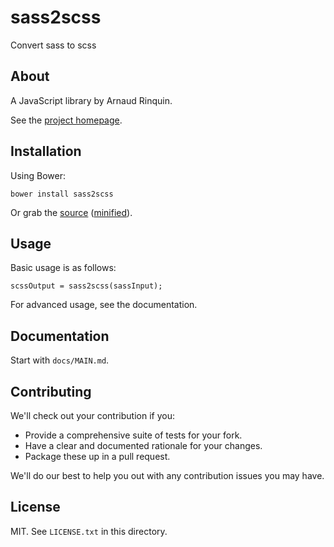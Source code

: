 # sass2scss

Convert sass to scss

## About

A JavaScript library by Arnaud Rinquin.

See the [project homepage](http://ArnaudRinquin.github.io/sass2scss).

## Installation

Using Bower:

    bower install sass2scss

Or grab the [source](https://raw.github.com/ArnaudRinquin/sass2scss/master/dist/sass2scss.js) ([minified](https://raw.github.com/ArnaudRinquin/sass2scss/master/dist/sass2scss.min.js)).

## Usage

Basic usage is as follows:

    scssOutput = sass2scss(sassInput);

For advanced usage, see the documentation.

## Documentation

Start with `docs/MAIN.md`.

## Contributing

We'll check out your contribution if you:

* Provide a comprehensive suite of tests for your fork.
* Have a clear and documented rationale for your changes.
* Package these up in a pull request.

We'll do our best to help you out with any contribution issues you may have.

## License

MIT. See `LICENSE.txt` in this directory.
